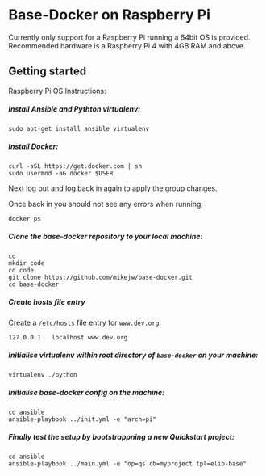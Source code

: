 
Base-Docker on Raspberry Pi
===

Currently only support for a Raspberry Pi running a 64bit OS is provided. Recommended hardware is a
Raspberry Pi 4 with 4GB RAM and above.

Getting started
---

Raspberry Pi OS Instructions:

##### Install Ansible and Pythton virtualenv:

<pre><code class="language-bash">sudo apt-get install ansible virtualenv
</code></pre>

##### Install Docker:

<pre><code class="language-bash">curl -sSL https://get.docker.com | sh
sudo usermod -aG docker $USER
</code></pre>

Next log out and log back in again to apply the group changes.

Once back in you should not see any errors when running:

<pre><code class=="language-bash">docker ps</code></pre>


##### Clone the base-docker repository to your local machine:

<pre><code class="language-bash">cd 
mkdir code
cd code
git clone https://github.com/mikejw/base-docker.git
cd base-docker
</code></pre>

##### Create hosts file entry

Create a `/etc/hosts` file entry for `www.dev.org`:

<pre><code class="lang-vim">127.0.0.1	localhost www.dev.org
</code></pre>

##### Initialise virtualenv within root directory of `base-docker` on your machine:

<pre><code class="language-bash">virtualenv ./python</code></pre>

##### Initialise base-docker config on the machine:

<pre><code class="language-bash">cd ansible
ansible-playbook ../init.yml -e "arch=pi"
</code></pre>

##### Finally test the setup by bootstrappning a new Quickstart project:

<pre><code class="language-bash">cd ansible
ansible-playbook ../main.yml -e "op=qs cb=myproject tpl=elib-base"
</code></pre>



